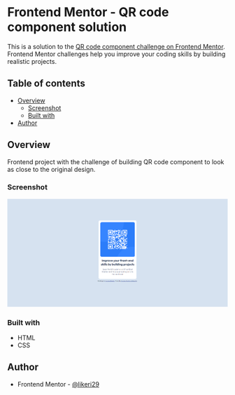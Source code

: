 # Frontend Mentor - QR code component solution

This is a solution to the [QR code component challenge on Frontend Mentor](https://www.frontendmentor.io/challenges/qr-code-component-iux_sIO_H). Frontend Mentor challenges help you improve your coding skills by building realistic projects. 

## Table of contents

- [Overview](#overview)
  - [Screenshot](#screenshot)
  - [Built with](#built-with)
- [Author](#author)

## Overview

Frontend project with the challenge of building QR code component to look as close to the original design.

### Screenshot

![](./images/screenshot.png)

### Built with

- HTML
- CSS

## Author

- Frontend Mentor - [@likeri29](https://www.frontendmentor.io/profile/likeri29)
